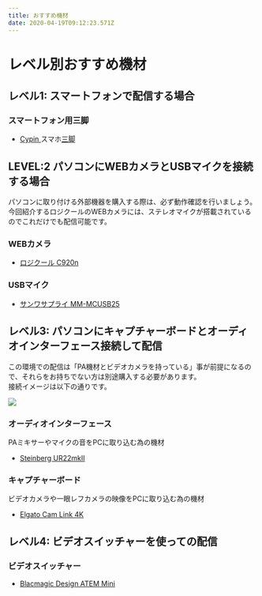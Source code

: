 ```yaml
---
title: おすすめ機材
date: 2020-04-19T09:12:23.571Z
---
```

# レベル別おすすめ機材

## レベル1: スマートフォンで配信する場合

### スマートフォン用三脚

* [Cypin ](https://www.amazon.co.jp/Cypin-%E3%81%8F%E3%81%AD%E3%81%8F%E3%81%AD%E4%B8%89%E8%84%9A-%E3%83%95%E3%83%AC%E3%82%AD%E3%82%B7%E3%83%96%E3%83%AB%E4%B8%89%E8%84%9A-Android-%E3%83%97%E3%83%AD%E3%82%B8%E3%82%A7%E3%82%AF%E3%82%BF%E3%83%BC/dp/B0855NNCGZ?ref_=s9_apbd_obs_hd_bw_b2mChmt&pf_rd_r=F77XVCCXE4SADR3MWW8G&pf_rd_p=4076222b-e586-5a8a-b353-01898ea3527c&pf_rd_s=merchandised-search-12&pf_rd_t=BROWSE&pf_rd_i=2544558051)スマホ[三脚](https://www.amazon.co.jp/Cypin-%E3%81%8F%E3%81%AD%E3%81%8F%E3%81%AD%E4%B8%89%E8%84%9A-%E3%83%95%E3%83%AC%E3%82%AD%E3%82%B7%E3%83%96%E3%83%AB%E4%B8%89%E8%84%9A-Android-%E3%83%97%E3%83%AD%E3%82%B8%E3%82%A7%E3%82%AF%E3%82%BF%E3%83%BC/dp/B0855NNCGZ?ref_=s9_apbd_obs_hd_bw_b2mChmt&pf_rd_r=F77XVCCXE4SADR3MWW8G&pf_rd_p=4076222b-e586-5a8a-b353-01898ea3527c&pf_rd_s=merchandised-search-12&pf_rd_t=BROWSE&pf_rd_i=2544558051)

## LEVEL:2 パソコンにWEBカメラとUSBマイクを接続する場合

パソコンに取り付ける外部機器を購入する際は、必ず動作確認を行いましょう。\
今回紹介するロジクールのWEBカメラには、ステレオマイクが搭載されているのでこれだけでも配信可能です。

### WEBカメラ

* [ロジクール C920n](https://www.amazon.co.jp/ロジクール-C920n-ストリーミング-自動フォーカス-2年間メーカー保証/dp/B07QQR6G5N?ref_=ast_sto_dp)

### USBマイク

* [サンワサプライ MM-MCUSB25](https://www.amazon.co.jp/dp/B009ZTNJZ0/ref=psdc_2152017051_t1_B013SYV6P2)

## レベル3: パソコンにキャプチャーボードとオーディオインターフェース接続して配信

この環境での配信は「PA機材とビデオカメラを持っている」事が前提になるので、それらをお持ちでない方は別途購入する必要があります。\
接続イメージは以下の通りです。

![](/images/uploads/スクリーンショット-2020-04-19-18.19.21.png)

### オーディオインターフェース
PAミキサーやマイクの音をPCに取り込む為の機材

- [Steinberg UR22mkⅡ](https://www.amazon.co.jp/Steinberg-スタインバーグ-USB2-0-オーディオインターフェース-UR22mkII/dp/B017MVUAHM/ref=sr_1_1?__mk_ja_JP=カタカナ&keywords=ur22mk2&qid=1585805497&s=computers&sr=1-1-catcorr&th=1)

### キャプチャーボード
ビデオカメラや一眼レフカメラの映像をPCに取り込む為の機材

- [Elgato Cam Link 4K](https://www.amazon.co.jp/Elgato-Link-録画・配信用コンパクトHDMIキャプチャカード-日本国内正規品-10GAM9901/dp/B07K3FN5MR/ref=sr_1_2?adgrpid=77344493418&gclid=CjwKCAjw95D0BRBFEiwAcO1KDMBp8EzmjuF2lF3Z09J2p9inZ1xeIqVcf4MHrsCBj8lc4QTFWO4y8BoC7VgQAvD_BwE&hvadid=361257616766&hvdev=c&hvlocphy=1009129&hvnetw=g&hvqmt=e&hvrand=14109618598683834173&hvtargid=kwd-309555568739&hydadcr=21809_10996105&jp-ad-ap=0&keywords=camlink+4k&qid=1585805699&sr=8-2)

## レベル4: ビデオスイッチャーを使っての配信

### ビデオスイッチャー
- [Blacmagic Design ATEM Mini](https://www.soundhouse.co.jp/products/detail/item/268181/)

